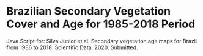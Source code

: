 # Brazilian Secondary Vegetation Cover and Age for 1985-2018 Period

Java Script for: Silva Junior et al. Secondary vegetation age maps for Brazil from 1986 to 2018. Scientific Data. 2020. Submitted.